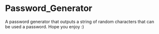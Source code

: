 # Password_Generator

A password generator that outputs a string of random characters that can be used a password. Hope you enjoy :)
